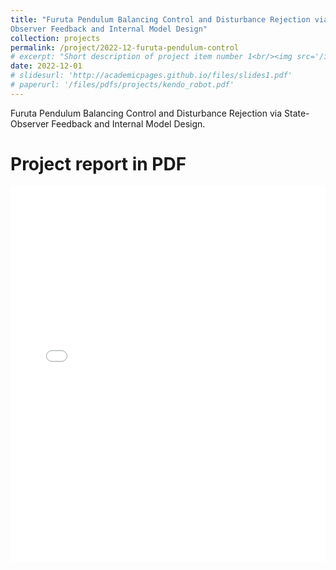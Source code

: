 ```yaml
---
title: "Furuta Pendulum Balancing Control and Disturbance Rejection via State-
Observer Feedback and Internal Model Design"
collection: projects
permalink: /project/2022-12-furuta-pendulum-control
# excerpt: "Short description of project item number 1<br/><img src='/images/500x300.png'>"
date: 2022-12-01
# slidesurl: 'http://academicpages.github.io/files/slides1.pdf'
# paperurl: '/files/pdfs/projects/kendo_robot.pdf'
---
```


Furuta Pendulum Balancing Control and Disturbance Rejection via State-Observer Feedback and Internal Model Design.


Project report in PDF
======
<embed src="/files/pdfs/projects/furuta-pendulum-control.pdf" type="application/pdf" width="100%" height="600px" />

